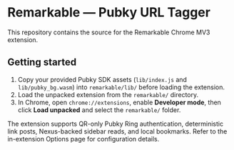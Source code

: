 # Remarkable — Pubky URL Tagger

This repository contains the source for the Remarkable Chrome MV3 extension.

## Getting started

1. Copy your provided Pubky SDK assets (`lib/index.js` and `lib/pubky_bg.wasm`) into `remarkable/lib/` before loading the extension.
2. Load the unpacked extension from the `remarkable/` directory.
3. In Chrome, open `chrome://extensions`, enable **Developer mode**, then click **Load unpacked** and select the `remarkable/` folder.

The extension supports QR-only Pubky Ring authentication, deterministic link posts, Nexus-backed sidebar reads, and local bookmarks. Refer to the in-extension Options page for configuration details.
